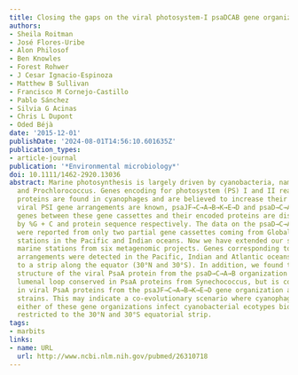```yaml
---
title: Closing the gaps on the viral photosystem-I psaDCAB gene organization.
authors:
- Sheila Roitman
- José Flores-Uribe
- Alon Philosof
- Ben Knowles
- Forest Rohwer
- J Cesar Ignacio-Espinoza
- Matthew B Sullivan
- Francisco M Cornejo-Castillo
- Pablo Sánchez
- Silvia G Acinas
- Chris L Dupont
- Oded Béjà
date: '2015-12-01'
publishDate: '2024-08-01T14:56:10.601635Z'
publication_types:
- article-journal
publication: '*Environmental microbiology*'
doi: 10.1111/1462-2920.13036
abstract: Marine photosynthesis is largely driven by cyanobacteria, namely Synechococcus
  and Prochlorococcus. Genes encoding for photosystem (PS) I and II reaction centre
  proteins are found in cyanophages and are believed to increase their fitness. Two
  viral PSI gene arrangements are known, psaJF→C→A→B→K→E→D and psaD→C→A→B. The shared
  genes between these gene cassettes and their encoded proteins are distinguished
  by %G + C and protein sequence respectively. The data on the psaD→C→A→B gene organization
  were reported from only two partial gene cassettes coming from Global Ocean Sampling
  stations in the Pacific and Indian oceans. Now we have extended our search to 370
  marine stations from six metagenomic projects. Genes corresponding to both PSI gene
  arrangements were detected in the Pacific, Indian and Atlantic oceans, confined
  to a strip along the equator (30°N and 30°S). In addition, we found that the predicted
  structure of the viral PsaA protein from the psaD→C→A→B organization contains a
  lumenal loop conserved in PsaA proteins from Synechococcus, but is completely absent
  in viral PsaA proteins from the psaJF→C→A→B→K→E→D gene organization and most Prochlorococcus
  strains. This may indicate a co-evolutionary scenario where cyanophages containing
  either of these gene organizations infect cyanobacterial ecotypes biogeographically
  restricted to the 30°N and 30°S equatorial strip.
tags:
- marbits
links:
- name: URL
  url: http://www.ncbi.nlm.nih.gov/pubmed/26310718
---
```

